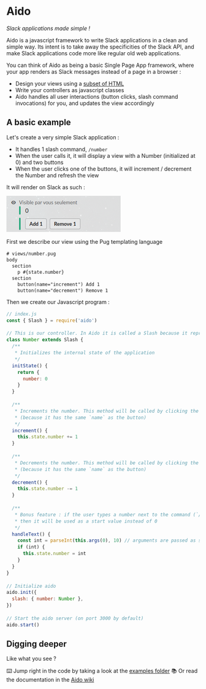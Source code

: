 # Aido

_Slack applications made simple !_

Aido is a javascript framework to write Slack applications in a clean and simple way. Its intent is to take away the specificities of the Slack API, and make Slack applications code more like regular old web applications.

You can think of Aido as being a basic Single Page App framework, where your app renders as Slack messages instead of a page in a browser :

- Design your views using a [subset of HTML](https://github.com/aidojs/html2slack)
- Write your controllers as javascript classes
- Aido handles all user interactions (button clicks, slash command invocations) for you, and updates the view accordingly

## A basic example

Let's create a very simple Slack application :

- It handles 1 slash command, `/number`
- When the user calls it, it will display a view with a Number (initialized at 0) and two buttons
- When the user clicks one of the buttons, it will increment / decrement the Number and refresh the view

It will render on Slack as such :

![Number slash command](docs/assets/number.png)

First we describe our view using the Pug templating language
```pug
# views/number.pug
body
  section
    p #{state.number}
  section
    button(name="increment") Add 1
    button(name="decrement") Remove 1
```

Then we create our Javascript program :
```javascript
// index.js
const { Slash } = require('aido')

// This is our controller. In Aido it is called a Slash because it represents one slash command on the Slack workspace
class Number extends Slash {
  /**
   * Initializes the internal state of the application
   */
  initState() {
    return {
      number: 0
    }
  }

  /**
   * Increments the number. This method will be called by clicking the first button.
   * (because it has the same `name` as the button)
   */
  increment() {
    this.state.number += 1
  }

  /**
   * Decrements the number. This method will be called by clicking the second button.
   * (because it has the same `name` as the button)
   */
  decrement() {
    this.state.number -= 1
  }

  /**
   * Bonus feature : if the user types a number next to the command (`/number 6`)
   * then it will be used as a start value instead of 0
   */
  handleText() {
    const int = parseInt(this.args(0), 10) // arguments are passed as strings so they need to be parsed
    if (int) {
      this.state.number = int
    }
  }
}

// Initialize aido
aido.init({
  slash: { number: Number },
})

// Start the aido server (on port 3000 by default)
aido.start()
```

## Digging deeper

Like what you see ?

⌨️ Jump right in the code by taking a look at the [examples folder](/examples)
📚 Or read the documentation in the [Aido wiki](https://github.com/aidojs/aido/wiki)
